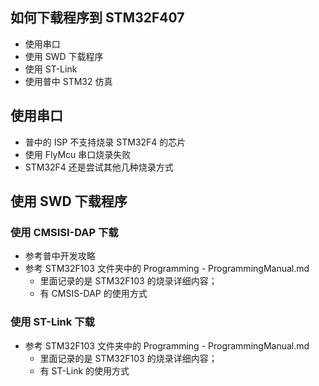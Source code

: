 ## 如何下载程序到 STM32F407

- 使用串口
- 使用 SWD 下载程序
- 使用 ST-Link
- 使用普中 STM32 仿真

## 使用串口

- 普中的 ISP 不支持烧录 STM32F4 的芯片
- 使用 FlyMcu 串口烧录失败
- STM32F4 还是尝试其他几种烧录方式

## 使用 SWD 下载程序

### 使用 CMSISI-DAP 下载

- 参考普中开发攻略
- 参考 STM32F103 文件夹中的 Programming - ProgrammingManual.md
  - 里面记录的是 STM32F103 的烧录详细内容；
  - 有 CMSIS-DAP 的使用方式

### 使用 ST-Link 下载

- 参考 STM32F103 文件夹中的 Programming - ProgrammingManual.md
  - 里面记录的是 STM32F103 的烧录详细内容；
  - 有 ST-Link 的使用方式
